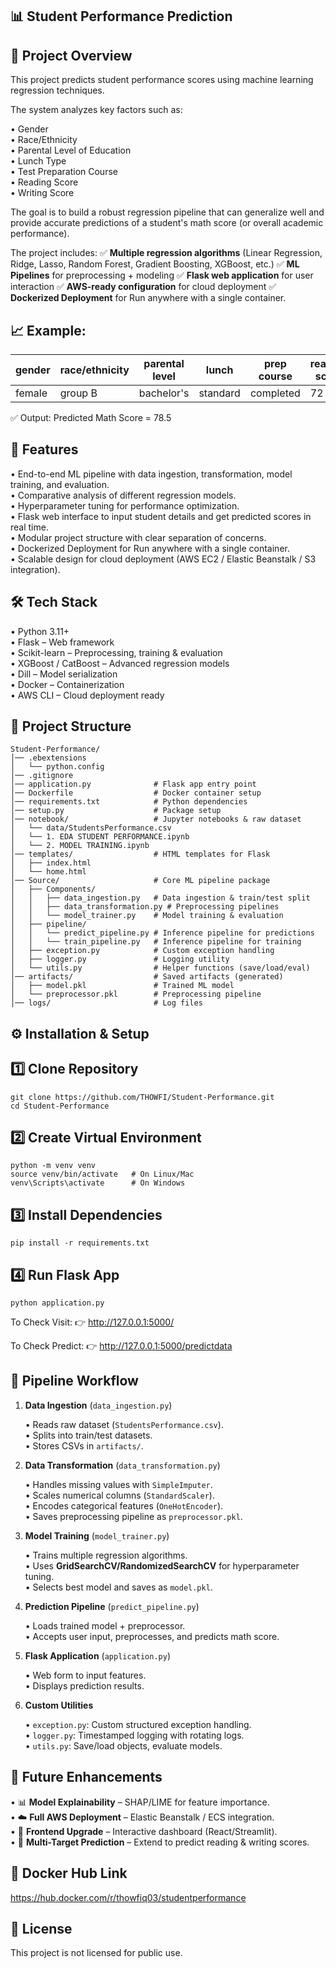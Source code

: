 ## 📊 Student Performance Prediction

## 📌 Project Overview

  This project predicts student performance scores using machine learning regression techniques.                          
  
The system analyzes key factors such as:

   • Gender                                
   • Race/Ethnicity                                                       
   • Parental Level of Education                                                      
   • Lunch Type                                                            
   • Test Preparation Course                                                         
   • Reading Score                                                                          
   • Writing Score                                                                    

The goal is to build a robust regression pipeline that can generalize well and provide accurate predictions of a student's math score (or overall academic performance).

The project includes:
✅ **Multiple regression algorithms** (Linear Regression, Ridge, Lasso, Random Forest, Gradient Boosting, XGBoost, etc.)
✅ **ML Pipelines** for preprocessing + modeling
✅ **Flask web application** for user interaction
✅ **AWS-ready configuration** for cloud deployment
✅ **Dockerized Deployment** for Run anywhere with a single container.

## 📈 Example:

| gender	|  race/ethnicity | parental level	|   lunch	   | prep course	|   reading score   | 	writing score   |
|---------|-----------------|-----------------|------------|--------------|-------------------|-------------------|
|  female	|      group B	  |   bachelor's	  |  standard	 |  completed	  |        72	        |          74       |

✅ Output: Predicted Math Score = 78.5

## 🚀 Features

• End-to-end ML pipeline with data ingestion, transformation, model training, and evaluation.                     
• Comparative analysis of different regression models.                  
• Hyperparameter tuning for performance optimization.                        
• Flask web interface to input student details and get predicted scores in real time.                   
• Modular project structure with clear separation of concerns.                    
• Dockerized Deployment for Run anywhere with a single container.                          
• Scalable design for cloud deployment (AWS EC2 / Elastic Beanstalk / S3 integration).                          

## 🛠️ Tech Stack

• Python 3.11+                
• Flask – Web framework                     
• Scikit-learn – Preprocessing, training & evaluation                     
• XGBoost / CatBoost – Advanced regression models                       
• Dill – Model serialization                      
• Docker – Containerization                    
• AWS CLI – Cloud deployment ready                          

## 📂 Project Structure

    Student-Performance/
    │── .ebextensions
    │   └── python.config
    │── .gitignore
    │── application.py              # Flask app entry point
    │── Dockerfile                  # Docker container setup
    │── requirements.txt            # Python dependencies
    │── setup.py                    # Package setup
    │── notebook/                   # Jupyter notebooks & raw dataset
    │   └── data/StudentsPerformance.csv
    │   └── 1. EDA STUDENT PERFORMANCE.ipynb
    │   └── 2. MODEL TRAINING.ipynb
    │── templates/                  # HTML templates for Flask
    │   ├── index.html
    │   └── home.html
    │── Source/                     # Core ML pipeline package
    │   ├── Components/
    │   │   ├── data_ingestion.py   # Data ingestion & train/test split
    │   │   ├── data_transformation.py # Preprocessing pipelines
    │   │   └── model_trainer.py    # Model training & evaluation
    │   ├── pipeline/
    │   │   └── predict_pipeline.py # Inference pipeline for predictions
    │   │   └── train_pipeline.py   # Inference pipeline for training
    │   ├── exception.py            # Custom exception handling
    │   ├── logger.py               # Logging utility
    │   └── utils.py                # Helper functions (save/load/eval)
    │── artifacts/                  # Saved artifacts (generated)
    │   ├── model.pkl               # Trained ML model
    │   └── preprocessor.pkl        # Preprocessing pipeline
    │── logs/                       # Log files


## ⚙️ Installation & Setup

## 1️⃣ Clone Repository

    git clone https://github.com/THOWFI/Student-Performance.git
    cd Student-Performance

## 2️⃣ Create Virtual Environment

    python -m venv venv
    source venv/bin/activate   # On Linux/Mac
    venv\Scripts\activate      # On Windows

## 3️⃣ Install Dependencies

    pip install -r requirements.txt

## 4️⃣ Run Flask App

    python application.py


To Check Visit:
👉 http://127.0.0.1:5000/

To Check Predict:
👉 http://127.0.0.1:5000/predictdata

## 🧩 Pipeline Workflow

1. **Data Ingestion** (`data_ingestion.py`)

   • Reads raw dataset (`StudentsPerformance.csv`).                      
   • Splits into train/test datasets.                    
   • Stores CSVs in `artifacts/`.                      

2. **Data Transformation** (`data_transformation.py`)

   • Handles missing values with `SimpleImputer`.                      
   • Scales numerical columns (`StandardScaler`).                         
   • Encodes categorical features (`OneHotEncoder`).                        
   • Saves preprocessing pipeline as `preprocessor.pkl`.                        

3. **Model Training** (`model_trainer.py`)

   • Trains multiple regression algorithms.                      
   • Uses **GridSearchCV/RandomizedSearchCV** for hyperparameter tuning.                               
   • Selects best model and saves as `model.pkl`.                                  

4. **Prediction Pipeline** (`predict_pipeline.py`)

   • Loads trained model + preprocessor.                      
   • Accepts user input, preprocesses, and predicts math score.                                        

5. **Flask Application** (`application.py`)

   • Web form to input features.                                  
   • Displays prediction results.                            

6. **Custom Utilities**

   • `exception.py`: Custom structured exception handling.                    
   • `logger.py`: Timestamped logging with rotating logs.                
   • `utils.py`: Save/load objects, evaluate models.                       

## 🔮 Future Enhancements

• 📊 **Model Explainability** – SHAP/LIME for feature importance.                
• ☁️ **Full AWS Deployment** – Elastic Beanstalk / ECS integration.                    
• 📱 **Frontend Upgrade** – Interactive dashboard (React/Streamlit).                      
• 🎯 **Multi-Target Prediction** – Extend to predict reading & writing scores.                         

## 🐳 Docker Hub Link

https://hub.docker.com/r/thowfiq03/studentperformance


## 📜 License

This project is not licensed for public use.
